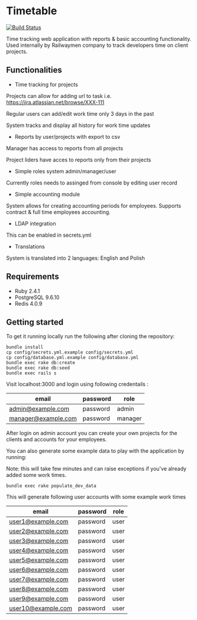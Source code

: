 # Timetable

[![Build Status](https://travis-ci.com/railwaymen/timetable.svg?branch=master)](https://travis-ci.com/railwaymen/timetable)

Time tracking web application with reports & basic accounting functionality. Used internally by Railwaymen company to track developers time on client projects.

## Functionalities

* Time tracking for projects

Projects can allow for adding url to task i.e. https://jira.atlassian.net/browse/XXX-111

Regular users can add/edit work time only 3 days in the past

System tracks and display all history for work time updates

* Reports by user/projects with export to csv

Manager has access to reports from all projects

Project liders have acces to reports only from their projects

* Simple roles system admin/manager/user

Currently roles needs to assinged from console by editing user record

* Simple accounting module

System allows for creating accounting periods for employees. Supports contract & full time employees accounting.

* LDAP integration

This can be enabled in secrets.yml

* Translations

System is translated into 2 languages: English and Polish

## Requirements

* Ruby 2.4.1
* PostgreSQL 9.6.10
* Redis 4.0.9

## Getting started

To get it running locally run the following after cloning the repository:

```
bundle install
cp config/secrets.yml.example config/secrets.yml
cp config/database.yml.example config/database.yml
bundle exec rake db:create
bundle exec rake db:seed
bundle exec rails s
```

Visit localhost:3000 and login using following credentails :

| email               | password | role    |
|---------------------|----------|---------|
| admin@example.com   | password | admin   |
| manager@example.com | password | manager |

After login on admin account you can create your own projects for the clients and accounts for your employees.

You can also generate some example data to play with the application by running:

Note: this will take few minutes and can raise exceptions if you've already added some work times.

```
bundle exec rake populate_dev_data
```

This will generate following user accounts with some example work times

| email              | password | role |
|------------------- |----------|------|
| user1@example.com  | password | user |
| user2@example.com  | password | user |
| user3@example.com  | password | user |
| user4@example.com  | password | user |
| user5@example.com  | password | user |
| user6@example.com  | password | user |
| user7@example.com  | password | user |
| user8@example.com  | password | user |
| user9@example.com  | password | user |
| user10@example.com | password | user |
